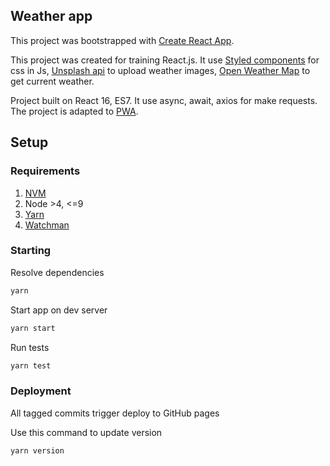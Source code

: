 ## Weather app

This project was bootstrapped with [Create React App](https://github.com/facebookincubator/create-react-app).

This project was created for training React.js. It use [Styled components](https://www.styled-components.com/) for css in Js, [Unsplash api](https://unsplash.com/developers) to upload weather images, [Open Weather Map](https://openweathermap.org/api) to get current weather.

Project built on React 16, ES7. It use async, await, axios for make requests.
The project is adapted to [PWA](https://developers.google.com/web/progressive-web-apps/).

## Setup

### Requirements

1. [NVM](https://github.com/creationix/nvm#install-script)
2. Node >4, <=9
3. [Yarn](https://yarnpkg.com/lang/en/docs/install/)
4. [Watchman](https://facebook.github.io/watchman/docs/install.html)

### Starting

Resolve dependencies

```bash
yarn
```

Start app on dev server

```bash
yarn start
```

Run tests

```bash
yarn test
```

### Deployment

All tagged commits trigger deploy to GitHub pages

Use this command to update version 

```bash
yarn version
```
